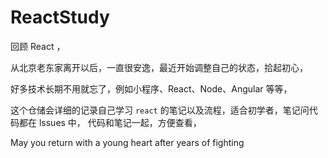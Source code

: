 # ReactStudy
回顾 React ，

从北京老东家离开以后，一直很安逸，最近开始调整自己的状态，拾起初心，

好多技术长期不用就忘了，例如小程序、React、Node、Angular 等等，

这个仓储会详细的记录自己学习 `react` 的笔记以及流程，适合初学者，笔记问代码都在 lssues 中，
代码和笔记一起，方便查看，

May you return with a young heart after years of fighting
